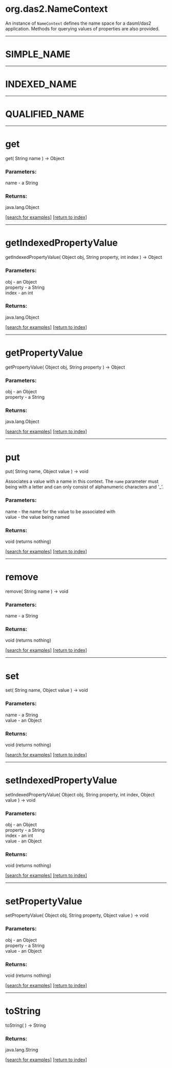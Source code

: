 # org.das2.NameContext

An instance of <code>NameContext</code> defines the name space for a
 dasml/das2 application.  Methods for querying values of properties are
 also provided.

***
<a name="SIMPLE_NAME"></a>
# SIMPLE_NAME



***
<a name="INDEXED_NAME"></a>
# INDEXED_NAME



***
<a name="QUALIFIED_NAME"></a>
# QUALIFIED_NAME



***
<a name="get"></a>
# get
get( String name ) &rarr; Object



### Parameters:
name - a String

### Returns:
java.lang.Object


<a href="https://github.com/autoplot/dev/search?q=get&unscoped_q=get">[search for examples]</a>
<a href="https://github.com/autoplot/documentation/blob/master/javadoc/index-all.md">[return to index]</a>

***
<a name="getIndexedPropertyValue"></a>
# getIndexedPropertyValue
getIndexedPropertyValue( Object obj, String property, int index ) &rarr; Object



### Parameters:
obj - an Object
<br>property - a String
<br>index - an int

### Returns:
java.lang.Object


<a href="https://github.com/autoplot/dev/search?q=getIndexedPropertyValue&unscoped_q=getIndexedPropertyValue">[search for examples]</a>
<a href="https://github.com/autoplot/documentation/blob/master/javadoc/index-all.md">[return to index]</a>

***
<a name="getPropertyValue"></a>
# getPropertyValue
getPropertyValue( Object obj, String property ) &rarr; Object



### Parameters:
obj - an Object
<br>property - a String

### Returns:
java.lang.Object


<a href="https://github.com/autoplot/dev/search?q=getPropertyValue&unscoped_q=getPropertyValue">[search for examples]</a>
<a href="https://github.com/autoplot/documentation/blob/master/javadoc/index-all.md">[return to index]</a>

***
<a name="put"></a>
# put
put( String name, Object value ) &rarr; void

Associates a value with a name in this context.  The <code>name</code>
 parameter must being with a letter and can only consist of alphanumeric
 characters and '_'.

### Parameters:
name - the name for the value to be associated with
<br>value - the value being named

### Returns:
void (returns nothing)


<a href="https://github.com/autoplot/dev/search?q=put&unscoped_q=put">[search for examples]</a>
<a href="https://github.com/autoplot/documentation/blob/master/javadoc/index-all.md">[return to index]</a>

***
<a name="remove"></a>
# remove
remove( String name ) &rarr; void



### Parameters:
name - a String

### Returns:
void (returns nothing)


<a href="https://github.com/autoplot/dev/search?q=remove&unscoped_q=remove">[search for examples]</a>
<a href="https://github.com/autoplot/documentation/blob/master/javadoc/index-all.md">[return to index]</a>

***
<a name="set"></a>
# set
set( String name, Object value ) &rarr; void



### Parameters:
name - a String
<br>value - an Object

### Returns:
void (returns nothing)


<a href="https://github.com/autoplot/dev/search?q=set&unscoped_q=set">[search for examples]</a>
<a href="https://github.com/autoplot/documentation/blob/master/javadoc/index-all.md">[return to index]</a>

***
<a name="setIndexedPropertyValue"></a>
# setIndexedPropertyValue
setIndexedPropertyValue( Object obj, String property, int index, Object value ) &rarr; void



### Parameters:
obj - an Object
<br>property - a String
<br>index - an int
<br>value - an Object

### Returns:
void (returns nothing)


<a href="https://github.com/autoplot/dev/search?q=setIndexedPropertyValue&unscoped_q=setIndexedPropertyValue">[search for examples]</a>
<a href="https://github.com/autoplot/documentation/blob/master/javadoc/index-all.md">[return to index]</a>

***
<a name="setPropertyValue"></a>
# setPropertyValue
setPropertyValue( Object obj, String property, Object value ) &rarr; void



### Parameters:
obj - an Object
<br>property - a String
<br>value - an Object

### Returns:
void (returns nothing)


<a href="https://github.com/autoplot/dev/search?q=setPropertyValue&unscoped_q=setPropertyValue">[search for examples]</a>
<a href="https://github.com/autoplot/documentation/blob/master/javadoc/index-all.md">[return to index]</a>

***
<a name="toString"></a>
# toString
toString(  ) &rarr; String



### Returns:
java.lang.String


<a href="https://github.com/autoplot/dev/search?q=toString&unscoped_q=toString">[search for examples]</a>
<a href="https://github.com/autoplot/documentation/blob/master/javadoc/index-all.md">[return to index]</a>


